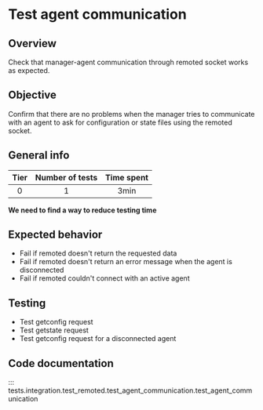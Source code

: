 # Test agent communication
## Overview 
Check that manager-agent communication through remoted socket works as expected.

## Objective

Confirm that there are no problems when the manager tries to communicate with an agent to ask for configuration or 
state files using the remoted socket.

## General info

|Tier | Number of tests | Time spent |
|:--:|:--:|:--:|
| 0 | 1 | 3min |

**We need to find a way to reduce testing time**

## Expected behavior

- Fail if remoted doesn't return the requested data
- Fail if remoted doesn't return an error message when the agent is disconnected
- Fail if remoted couldn't connect with an active agent
## Testing

- Test getconfig request
- Test getstate request
- Test getconfig request for a disconnected agent

## Code documentation
::: tests.integration.test_remoted.test_agent_communication.test_agent_communication